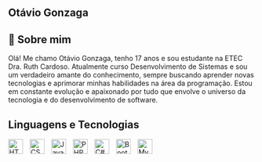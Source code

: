 ## Otávio Gonzaga




  ##   👋 Sobre mim
<p>

Olá! Me chamo Otávio Gonzaga, tenho 17 anos e sou estudante na ETEC Dra. Ruth Cardoso. Atualmente curso Desenvolvimento de Sistemas e sou um verdadeiro amante do conhecimento, sempre buscando aprender novas tecnologias e aprimorar minhas habilidades na área da programação. Estou em constante evolução e apaixonado por tudo que envolve o universo da tecnologia e do desenvolvimento de software.
</p>

  ## Linguagens e Tecnologias
<p>

  <img title="HTML5" width="30px" style="margin-right: 10px;" src="https://cdn.jsdelivr.net/gh/devicons/devicon@latest/icons/html5/html5-original-wordmark.svg" />
  <img title="CSS3" width="30px" style="margin-right: 10px;" src="https://cdn.jsdelivr.net/gh/devicons/devicon@latest/icons/css3/css3-original-wordmark.svg" />
  <img title="JavaScript" width="30px" style="margin-right: 10px;" src="https://cdn.jsdelivr.net/gh/devicons/devicon@latest/icons/javascript/javascript-original.svg" />
  <img title="PHP" width="30px" style="margin-right: 10px;" src="https://cdn.jsdelivr.net/gh/devicons/devicon@latest/icons/php/php-original.svg" />
  <img title="C#" width="30px" style="margin-right: 10px;" src="https://cdn.jsdelivr.net/gh/devicons/devicon@latest/icons/csharp/csharp-original.svg" />
  <img title="Bootstrap" width="30px" style="margin-right: 10px;" src="https://cdn.jsdelivr.net/gh/devicons/devicon@latest/icons/bootstrap/bootstrap-original.svg" />
  <img title="MySQL" width="30px" style="margin-right: 10px;" src="https://cdn.jsdelivr.net/gh/devicons/devicon@latest/icons/mysql/mysql-original-wordmark.svg" />
</p>
